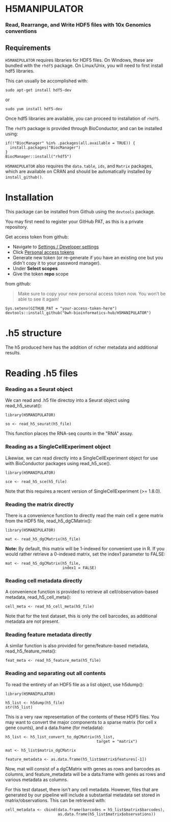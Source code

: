 # H5MANIPULATOR
### Read, Rearrange, and Write HDF5 files with 10x Genomics conventions

## Requirements

`H5MANIPULATOR` requires libraries for HDF5 files. On Windows, these are bundled with the `rhdf5` package. On Linux/Unix, you will need to first install hdf5 libraries.

This can usually be accomplished with:
```
sudo apt-get install hdf5-dev
```
or
```
sudo yum install hdf5-dev
```

Once hdf5 libraries are available, you can proceed to installation of `rhdf5`.

The `rhdf5` package is provided through BioConductor, and can be installed using:
```
if(!"BiocManager" %in% .packages(all.available = TRUE)) {
  install.packages("BiocManager")
}
BiocManager::install("rhdf5")
```

`H5MANIPULATOR` also requires the `data.table`, `ids`, and `Matrix` packages, which are available on CRAN and should be automatically installed by `install_github()`.

# Installation

This package can be installed from Github using the `devtools` package.

You may first need to register your GitHub PAT, as this is a private repository.

Get access token from github:
- Navigate to  [Settings / Developer settings](https://github.com/settings/apps)
- Click [Personal access tokens](https://github.com/settings/tokens)
- Generate new token (or re-generate if you have an existing one but you didn't copy it to your password manager).
- Under **Select scopes**
- Give the token **repo** scope

from github:
> Make sure to copy your new personal access token now. You won’t be able to see it again!

```
Sys.setenv(GITHUB_PAT = "your-access-token-here")
devtools::install_github("bwh-bioinformatics-hub/H5MANIPULATOR")
```

#  .h5 structure

The h5 produced here has the addition of richer metadata and additional results.


# Reading .h5 files



### Reading as a Seurat object

We can read and .h5 file directoy into a Seurat object using read_h5_seurat():

```
library(H5MANIPULATOR)

so <- read_h5_seurat(h5_file)
```

This function places the RNA-seq counts in the "RNA" assay.

### Reading as a SingleCellExperiment object

Likewise, we can read directly into a SingleCellExperiment object for use with BioConductor packages using read_h5_sce().

```
library(H5MANIPULATOR)

sce <- read_h5_sce(h5_file)
```

Note that this requires a recent version of SingleCellExperiment (>= 1.8.0).



### Reading the matrix directly

There is a convenience function to directly read the main cell x gene matrix from the HDF5 file, read_h5_dgCMatrix():

```
library(H5MANIPULATOR)

mat <- read_h5_dgCMatrix(h5_file)
```

**Note:** By default, this matrix will be 1-indexed for convenient use in R. If you would rather retrieve a 0-indexed matrix, set the index1 parameter to FALSE:
```
mat <- read_h5_dgCMatrix(h5_file,
                         index1 = FALSE)
```

### Reading cell metadata directly

A convenience function is provided to retrieve all cell/observation-based metadata, read_h5_cell_meta():
```
cell_meta <- read_h5_cell_meta(h5_file)
```
Note that for the test dataset, this is only the cell barcodes, as additional metadata are not present.

### Reading feature metadata directly

A similar function is also provided for gene/feature-based metadata, read_h5_feature_meta():
```
feat_meta <- read_h5_feature_meta(h5_file)
```


### Reading and separating out all contents

To read the entirety of an HDF5 file as a list object, use h5dump():
```
library(H5MANIPULATOR)

h5_list <- h5dump(h5_file)
str(h5_list)
```
This is a very raw representation of the contents of these HDF5 files. You may want to convert the major components to a sparse matrix (for cell x gene counts), and a data.frame (for metadata):
```
h5_list <- h5_list_convert_to_dgCMatrix(h5_list,
                                        target = "matrix")
                                        
mat <- h5_list$matrix_dgCMatrix

feature_metadata <- as.data.frame(h5_list$matrix$features[-1])
```
Now, mat will consist of a dgCMatrix with genes as rows and barcodes as columns, and feature_metadata will be a data.frame with genes as rows and various metadata as columns. 

For this test dataset, there isn't any cell metadata. However, files that are generated by our pipeline will include a substantial metadata set stored in matrix/observations. This can be retrieved with:
```
cell_metadata <- cbind(data.frame(barcodes = h5_list$matrix$barcodes),
                       as.data.frame(h5_list$matrix$observations))
```



